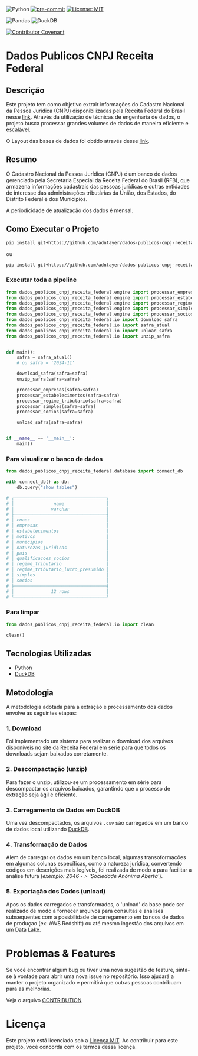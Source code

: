 ![Python](https://img.shields.io/badge/python-3.9-blue.svg)
[![pre-commit](https://img.shields.io/badge/pre--commit-enabled-brightgreen?logo=pre-commit&logoColor=white)](https://github.com/pre-commit/pre-commit)
[![License: MIT](https://img.shields.io/badge/License-MIT-yellow.svg)](https://opensource.org/licenses/MIT)

![Pandas](https://img.shields.io/badge/pandas-%23150458.svg?style=for-the-badge&logo=pandas&logoColor=white)
![DuckDB](https://img.shields.io/badge/-DuckDB-FFF000?style=flat&logo=duckdb&logoColor=white)

[![Contributor Covenant](https://img.shields.io/badge/Contributor%20Covenant-2.1-4baaaa.svg)](code_of_conduct.md)

# Dados Publicos CNPJ Receita Federal

## Descrição

Este projeto tem como objetivo extrair informações do Cadastro Nacional da Pessoa Jurídica (CNPJ) disponibilizadas pela Receita Federal do Brasil nesse [link](https://dados.gov.br/dados/conjuntos-dados/cadastro-nacional-da-pessoa-juridica---cnpj). Através da utilização de técnicas de engenharia de dados, o projeto busca processar grandes volumes de dados de maneira eficiente e escalável.

O Layout das bases de dados foi obtido através desse [link](https://www.gov.br/receitafederal/dados/cnpj-metadados.pdf).

## Resumo

O Cadastro Nacional da Pessoa Jurídica (CNPJ) é um banco de dados gerenciado pela Secretaria Especial da Receita Federal do Brasil (RFB), que armazena informações cadastrais das pessoas jurídicas e outras entidades de interesse das administrações tributárias da União, dos Estados, do Distrito Federal e dos Municípios.

A periodicidade de atualização dos dados é mensal.

## Como Executar o Projeto

```bash
pip install git+https://github.com/adntayer/dados-publicos-cnpj-receita-federal.git
```

ou

```bash
pip install git+https://github.com/adntayer/dados-publicos-cnpj-receita-federal.git@<commit_hash>
```

### Executar toda a pipeline

```python
from dados_publicos_cnpj_receita_federal.engine import processar_empresas
from dados_publicos_cnpj_receita_federal.engine import processar_estabelecimentos
from dados_publicos_cnpj_receita_federal.engine import processar_regime_tributario
from dados_publicos_cnpj_receita_federal.engine import processar_simples
from dados_publicos_cnpj_receita_federal.engine import processar_socios
from dados_publicos_cnpj_receita_federal.io import download_safra
from dados_publicos_cnpj_receita_federal.io import safra_atual
from dados_publicos_cnpj_receita_federal.io import unload_safra
from dados_publicos_cnpj_receita_federal.io import unzip_safra


def main():
    safra = safra_atual()
    # ou safra = '2024-11'

    download_safra(safra=safra)
    unzip_safra(safra=safra)

    processar_empresas(safra=safra)
    processar_estabelecimentos(safra=safra)
    processar_regime_tributario(safra=safra)
    processar_simples(safra=safra)
    processar_socios(safra=safra)

    unload_safra(safra=safra)


if __name__ == '__main__':
    main()
```

### Para visualizar o banco de dados

```python
from dados_publicos_cnpj_receita_federal.database import connect_db

with connect_db() as db:
    db.query("show tables")

# ┌───────────────────────────────────┐
# │               name                │
# │              varchar              │
# ├───────────────────────────────────┤
# │ cnaes                             │
# │ empresas                          │
# │ estabelecimentos                  │
# │ motivos                           │
# │ municipios                        │
# │ naturezas_juridicas               │
# │ pais                              │
# │ qualificacoes_socios              │
# │ regime_tributario                 │
# │ regime_tributario_lucro_presumido │
# │ simples                           │
# │ socios                            │
# ├───────────────────────────────────┤
# │              12 rows              │
# └───────────────────────────────────┘
```

### Para limpar

```python
from dados_publicos_cnpj_receita_federal.io import clean

clean()
```


## Tecnologias Utilizadas

- Python
- [DuckDB](https://duckdb.org/)

## Metodologia

A metodologia adotada para a extração e processamento dos dados envolve as seguintes etapas:

### 1. Download

Foi implementado um sistema para realizar o download dos arquivos disponíveis no site da Receita Federal em série para que todos os downloads sejam baixados corretamente.

### 2. Descompactação (unzip)

Para fazer o unzip, utilizou-se um processamento em série para descompactar os arquivos baixados, garantindo que o processo de extração seja ágil e eficiente.

### 3. Carregamento de Dados em DuckDB

Uma vez descompactados, os arquivos `.csv` são carregados em um banco de dados local utilizando [DuckDB](https://duckdb.org/).

### 4. Transformação de Dados

Alem de carregar os dados em um banco local, algumas transoformações em algumas colunas específicas, como a natureza jurídica, convertendo códigos em descrições mais legíveis, foi realizada de modo a para facilitar a análise futura (_exemplo: 2046 - > 'Sociedade Anônima Aberta'_).

### 5. Exportação dos Dados (unload)

Apos os dados carregados e transformados, o 'unload' da base pode ser realizado de modo a fornecer arquivos para consultas e análises subsequentes com a possbilidade de carregamento em bancos de dados de produçao (ex: AWS Redshift) ou até mesmo ingestão dos arquivos em um Data Lake.

# Problemas & Features

Se você encontrar algum bug ou tiver uma nova sugestão de feature, sinta-se à vontade para abrir uma nova issue no repositório. Isso ajudará a manter o projeto organizado e permitirá que outras pessoas contribuam para as melhorias.

Veja o arquivo [CONTRIBUTION](CONTRIBUTION.md)

# Licença

Este projeto está licenciado sob a [Licença MIT](LICENSE). Ao contribuir para este projeto, você concorda com os termos dessa licença.
